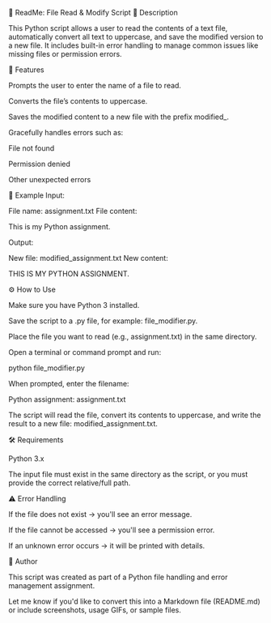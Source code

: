 📄 ReadMe: File Read & Modify Script
📝 Description

This Python script allows a user to read the contents of a text file, automatically convert all text to uppercase, and save the modified version to a new file. It includes built-in error handling to manage common issues like missing files or permission errors.

🚀 Features

Prompts the user to enter the name of a file to read.

Converts the file’s contents to uppercase.

Saves the modified content to a new file with the prefix modified_.

Gracefully handles errors such as:

File not found

Permission denied

Other unexpected errors

📂 Example
Input:

File name: assignment.txt
File content:

This is my Python assignment.

Output:

New file: modified_assignment.txt
New content:

THIS IS MY PYTHON ASSIGNMENT.

⚙️ How to Use

Make sure you have Python 3 installed.

Save the script to a .py file, for example: file_modifier.py.

Place the file you want to read (e.g., assignment.txt) in the same directory.

Open a terminal or command prompt and run:

python file_modifier.py


When prompted, enter the filename:

Python assignment: assignment.txt


The script will read the file, convert its contents to uppercase, and write the result to a new file: modified_assignment.txt.

🛠 Requirements

Python 3.x

The input file must exist in the same directory as the script, or you must provide the correct relative/full path.

⚠️ Error Handling

If the file does not exist → you'll see an error message.

If the file cannot be accessed → you'll see a permission error.

If an unknown error occurs → it will be printed with details.

📌 Author

This script was created as part of a Python file handling and error management assignment.

Let me know if you'd like to convert this into a Markdown file (README.md) or include screenshots, usage GIFs, or sample files.
